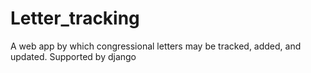 # Letter_tracking
A web app by which congressional letters may be tracked, added, and updated. Supported by django
